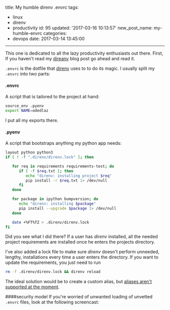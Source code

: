 title: My humble direnv .envrc
tags:
  - linux
  - direnv
  - productivity
id: 95
updated: '2017-03-16 10:13:57'
new_post_name: my-humble-envrc
categories:
  - devops
date: 2017-03-14 13:45:00
---

This one is dedicated to all the lazy productivity enthusiasts out there. First, If you haven't read my [direanv](/2016/12/29/direnv) blog post go ahead and read it.

`.envrc` is the dotfile that [direnv](https://direnv.net/) uses to to do its magic. I usually split my `.envrc` into two parts:

#### .envrc
A script that is tailored to the project at hand:
```bash
source_env .pyenv
export NAME=odedlaz
```

I put all my exports there.

#### .pyenv
A script that bootstraps anything my python app needs:
```bash
layout python python3
if [ ! -f ".direnv/direnv.lock" ]; then

   for req in requirements requirements-test; do
      if [ -f $req.txt ]; then
         echo "direnv: installing project $req"
         pip install -r $req.txt 1> /dev/null
      fi
   done

   for package in ipython bumpversion; do
      echo "direnv: installing $package"
      pip install --upgrade $package 1> /dev/null
   done

   date +%FT%TZ > .direnv/direnv.lock
fi
```

Did you see what I did there? If a user has *direnv* installed, all the needed project requirements are installed once he enters the projects directory.

I've also added a lock file to make sure *direnv* doesn't perform unneeded, lengthy, installations every time a user enters the directory. If you want to update the requirements, you just need to run
```bash
rm -f .direnv/direnv.lock && direnv reload
```

The ideal solution would be to create a custom alias, but [aliases aren't supported at the moment](https://github.com/direnv/direnv/issues/73).

####security model
If you're worried of unwanted loading of unvetted `.envrc` files, look at the following screencast:

<script type="text/javascript" src="http://asciinema.org/a/4416.js" id="asciicast-4416" async></script>





